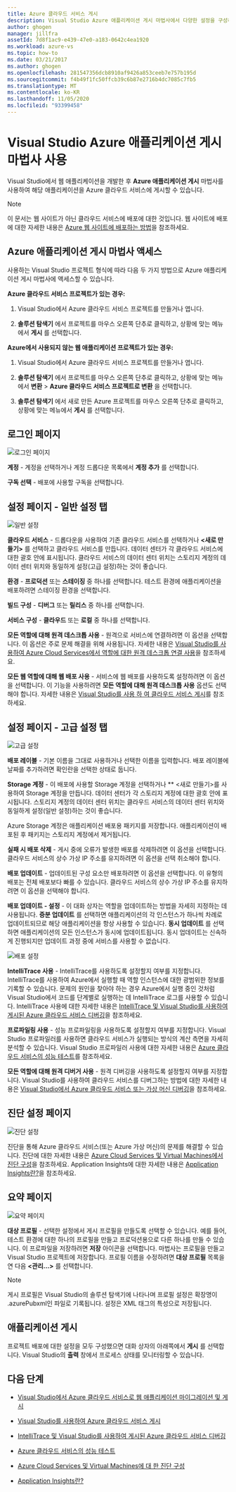 ```yaml
---
title: Azure 클라우드 서비스 게시
description: Visual Studio Azure 애플리케이션 게시 마법사에서 다양한 설정을 구성하는 방법에 대해 알아봅니다.
author: ghogen
manager: jillfra
assetId: 7d8f1ac9-e439-47e0-a183-0642c4ea1920
ms.workload: azure-vs
ms.topic: how-to
ms.date: 03/21/2017
ms.author: ghogen
ms.openlocfilehash: 281547356dcb8910af9426a853ceeb7e757b195d
ms.sourcegitcommit: f4b49f1fc50ffcb39c6b87e2716b4dc7085c7fb5
ms.translationtype: MT
ms.contentlocale: ko-KR
ms.lasthandoff: 11/05/2020
ms.locfileid: "93399458"
---
```

# <a name="using-the-visual-studio-publish-azure-application-wizard"></a>Visual Studio Azure 애플리케이션 게시 마법사 사용

Visual Studio에서 웹 애플리케이션을 개발한 후 **Azure 애플리케이션 게시** 마법사를 사용하여 해당 애플리케이션을 Azure 클라우드 서비스에 게시할 수 있습니다.

> [!Note]
> 이 문서는 웹 사이트가 아닌 클라우드 서비스에 배포에 대한 것입니다. 웹 사이트에 배포에 대한 자세한 내용은 [Azure 웹 사이트에 배포하는 방법](https://social.msdn.microsoft.com/Search/windowsazure?query=How%20to%20Deploy%20an%20Azure%20Web%20Site&Refinement=138&ac=4#refinementChanges=117&pageNumber=1&showMore=false)을 참조하세요.

## <a name="accessing-the-publish-azure-application-wizard"></a>Azure 애플리케이션 게시 마법사 액세스

사용하는 Visual Studio 프로젝트 형식에 따라 다음 두 가지 방법으로 Azure 애플리케이션 게시 마법사에 액세스할 수 있습니다.

**Azure 클라우드 서비스 프로젝트가 있는 경우:**

1. Visual Studio에서 Azure 클라우드 서비스 프로젝트를 만들거나 엽니다.

1. **솔루션 탐색기** 에서 프로젝트를 마우스 오른쪽 단추로 클릭하고, 상황에 맞는 메뉴에서 **게시** 를 선택합니다.

**Azure에서 사용되지 않는 웹 애플리케이션 프로젝트가 있는 경우:**

1. Visual Studio에서 Azure 클라우드 서비스 프로젝트를 만들거나 엽니다.

1. **솔루션 탐색기** 에서 프로젝트를 마우스 오른쪽 단추로 클릭하고, 상황에 맞는 메뉴에서 **변환** > **Azure 클라우드 서비스 프로젝트로 변환** 을 선택합니다.

1. **솔루션 탐색기** 에서 새로 만든 Azure 프로젝트를 마우스 오른쪽 단추로 클릭하고, 상황에 맞는 메뉴에서 **게시** 를 선택합니다.

## <a name="sign-in-page"></a>로그인 페이지

![로그인 페이지](./media/vs-azure-tools-publish-azure-application-wizard/sign-in.png)

**계정** - 계정을 선택하거나 계정 드롭다운 목록에서 **계정 추가** 를 선택합니다.

**구독 선택** - 배포에 사용할 구독을 선택합니다.

## <a name="settings-page---common-settings-tab"></a>설정 페이지 - 일반 설정 탭

![일반 설정](./media/vs-azure-tools-publish-azure-application-wizard/settings-common-settings.png)

**클라우드 서비스** - 드롭다운을 사용하여 기존 클라우드 서비스를 선택하거나 **&lt;새로 만들기>** 를 선택하고 클라우드 서비스를 만듭니다. 데이터 센터가 각 클라우드 서비스에 대한 괄호 안에 표시됩니다. 클라우드 서비스의 데이터 센터 위치는 스토리지 계정의 데이터 센터 위치와 동일하게 설정(고급 설정)하는 것이 좋습니다.

**환경** - **프로덕션** 또는 **스테이징** 중 하나를 선택합니다. 테스트 환경에 애플리케이션을 배포하려면 스테이징 환경을 선택합니다.

**빌드 구성** - **디버그** 또는 **릴리스** 중 하나를 선택합니다.

**서비스 구성** - **클라우드** 또는 **로컬** 중 하나를 선택합니다.

**모든 역할에 대해 원격 데스크톱 사용** - 원격으로 서비스에 연결하려면 이 옵션을 선택합니다. 이 옵션은 주로 문제 해결을 위해 사용됩니다. 자세한 내용은 [Visual Studio를 사용하여 Azure Cloud Services에서 역할에 대한 원격 데스크톱 연결 사용](/azure/cloud-services/cloud-services-role-enable-remote-desktop-visual-studio)을 참조하세요.

**모든 웹 역할에 대해 웹 배포 사용** - 서비스에 웹 배포를 사용하도록 설정하려면 이 옵션을 선택합니다. 이 기능을 사용하려면 **모든 역할에 대해 원격 데스크톱 사용** 옵션도 선택해야 합니다. 자세한 내용은 [Visual Studio를 사용 하 여 클라우드 서비스 게시](vs-azure-tools-publishing-a-cloud-service.md)를 참조 하세요.

## <a name="settings-page---advanced-settings-tab"></a>설정 페이지 - 고급 설정 탭

![고급 설정](./media/vs-azure-tools-publish-azure-application-wizard/settings-advanced-settings.png)

**배포 레이블** - 기본 이름을 그대로 사용하거나 선택한 이름을 입력합니다. 배포 레이블에 날짜를 추가하려면 확인란을 선택한 상태로 둡니다.

**Storage 계정** - 이 배포에 사용할 Storage 계정을 선택하거나 ** &lt;새로 만들기>를 사용하여 Storage 계정을 만듭니다. 데이터 센터가 각 스토리지 계정에 대한 괄호 안에 표시됩니다. 스토리지 계정의 데이터 센터 위치는 클라우드 서비스의 데이터 센터 위치와 동일하게 설정(일반 설정)하는 것이 좋습니다.

Azure Storage 계정은 애플리케이션 배포용 패키지를 저장합니다. 애플리케이션이 배포된 후 패키지는 스토리지 계정에서 제거됩니다.

**실패 시 배포 삭제** - 게시 중에 오류가 발생한 배포를 삭제하려면 이 옵션을 선택합니다. 클라우드 서비스의 상수 가상 IP 주소를 유지하려면 이 옵션을 선택 취소해야 합니다.

**배포 업데이트** - 업데이트된 구성 요소만 배포하려면 이 옵션을 선택합니다. 이 유형의 배포는 전체 배포보다 빠를 수 있습니다. 클라우드 서비스의 상수 가상 IP 주소를 유지하려면 이 옵션을 선택해야 합니다.

**배포 업데이트 - 설정** - 이 대화 상자는 역할을 업데이트하는 방법을 자세히 지정하는 데 사용됩니다. **증분 업데이트** 를 선택하면 애플리케이션의 각 인스턴스가 하나씩 차례로 업데이트되므로 해당 애플리케이션을 항상 사용할 수 있습니다. **동시 업데이트** 를 선택하면 애플리케이션의 모든 인스턴스가 동시에 업데이트됩니다. 동시 업데이트는 신속하게 진행되지만 업데이트 과정 중에 서비스를 사용할 수 없습니다.

![배포 설정](./media/vs-azure-tools-publish-azure-application-wizard/deployment-settings.png)

**IntelliTrace 사용** - IntelliTrace를 사용하도록 설정할지 여부를 지정합니다. IntelliTrace를 사용하여 Azure에서 실행할 때 역할 인스턴스에 대한 광범위한 정보를 기록할 수 있습니다. 문제의 원인을 찾아야 하는 경우 Azure에서 실행 중인 것처럼 Visual Studio에서 코드를 단계별로 실행하는 데 IntelliTrace 로그를 사용할 수 있습니다. IntelliTrace 사용에 대한 자세한 내용은 [IntelliTrace 및 Visual Studio를 사용하여 게시된 Azure 클라우드 서비스 디버깅](./vs-azure-tools-intellitrace-debug-published-cloud-services.md)을 참조하세요.

**프로파일링 사용** - 성능 프로파일링을 사용하도록 설정할지 여부를 지정합니다. Visual Studio 프로파일러를 사용하면 클라우드 서비스가 실행되는 방식의 계산 측면을 자세히 분석할 수 있습니다. Visual Studio 프로파일러 사용에 대한 자세한 내용은 [Azure 클라우드 서비스의 성능 테스트](./vs-azure-tools-performance-profiling-cloud-services.md)를 참조하세요.

**모든 역할에 대해 원격 디버거 사용** - 원격 디버깅을 사용하도록 설정할지 여부를 지정합니다. Visual Studio를 사용하여 클라우드 서비스를 디버그하는 방법에 대한 자세한 내용은 [Visual Studio에서 Azure 클라우드 서비스 또는 가상 머신 디버깅](./vs-azure-tools-debug-cloud-services-virtual-machines.md)을 참조하세요.

## <a name="diagnostics-settings-page"></a>진단 설정 페이지

![진단 설정](./media/vs-azure-tools-publish-azure-application-wizard/diagnostic-settings.png)

진단을 통해 Azure 클라우드 서비스(또는 Azure 가상 머신)의 문제를 해결할 수 있습니다. 진단에 대한 자세한 내용은 [Azure Cloud Services 및 Virtual Machines에서 진단 구성](./vs-azure-tools-diagnostics-for-cloud-services-and-virtual-machines.md)을 참조하세요. Application Insights에 대한 자세한 내용은 [Application Insights란?](/azure/application-insights/app-insights-overview)을 참조하세요.

## <a name="summary-page"></a>요약 페이지

![요약 페이지](./media/vs-azure-tools-publish-azure-application-wizard/summary.png)

**대상 프로필** - 선택한 설정에서 게시 프로필을 만들도록 선택할 수 있습니다. 예를 들어, 테스트 환경에 대한 하나의 프로필을 만들고 프로덕션용으로 다른 하나를 만들 수 있습니다. 이 프로파일을 저장하려면 **저장** 아이콘을 선택합니다. 마법사는 프로필을 만들고 Visual Studio 프로젝트에 저장합니다. 프로필 이름을 수정하려면 **대상 프로필** 목록을 연 다음 **&lt;관리...&gt;** 를 선택합니다.

   > [!Note]
   > 게시 프로필은 Visual Studio의 솔루션 탐색기에 나타나며 프로필 설정은 확장명이 .azurePubxml인 파일로 기록됩니다. 설정은 XML 태그의 특성으로 저장됩니다.

## <a name="publishing-your-application"></a>애플리케이션 게시

프로젝트 배포에 대한 설정을 모두 구성했으면 대화 상자의 아래쪽에서 **게시** 를 선택합니다. Visual Studio의 **출력** 창에서 프로세스 상태를 모니터링할 수 있습니다.

## <a name="next-steps"></a>다음 단계

- [Visual Studio에서 Azure 클라우드 서비스로 웹 애플리케이션 마이그레이션 및 게시](./vs-azure-tools-migrate-publish-web-app-to-cloud-service.md)

- [Visual Studio를 사용하여 Azure 클라우드 서비스 게시](./vs-azure-tools-publishing-a-cloud-service.md)

- [IntelliTrace 및 Visual Studio를 사용하여 게시된 Azure 클라우드 서비스 디버깅](./vs-azure-tools-intellitrace-debug-published-cloud-services.md)

- [Azure 클라우드 서비스의 성능 테스트](./vs-azure-tools-performance-profiling-cloud-services.md)

- [Azure Cloud Services 및 Virtual Machines에 대 한 진단 구성](./vs-azure-tools-diagnostics-for-cloud-services-and-virtual-machines.md)

- [Application Insights란?](/azure/application-insights/app-insights-overview)